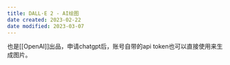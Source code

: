 ```yaml
---
title: DALL·E 2 - AI绘图
date created: 2023-02-22
date modified: 2023-03-07
---
```


也是[[OpenAI]]出品，申请chatgpt后，账号自带的api token也可以直接使用来生成图片。
